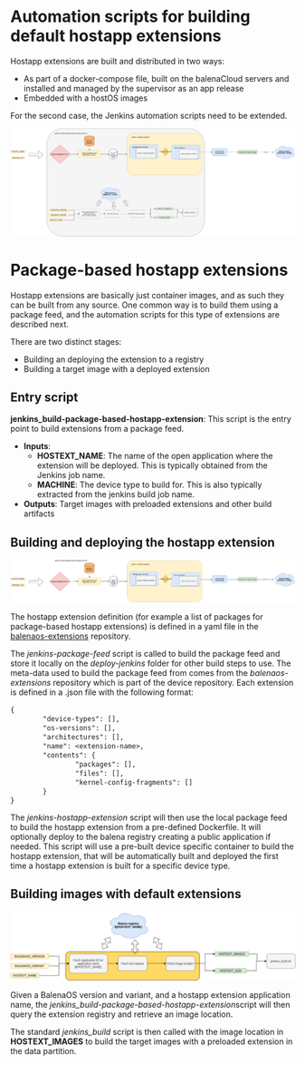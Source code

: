 Automation scripts for building default hostapp extensions
==========================================================

Hostapp extensions are built and distributed in two ways:

* As part of a docker-compose file, built on the balenaCloud servers and installed and managed by the supervisor as an app release
* Embedded with a hostOS images

For the second case, the Jenkins automation scripts need to be extended.

![Building hostapp extensions](building-hostapp-extensions.png)

Package-based hostapp extensions
================================

Hostapp extensions are basically just container images, and as such they can be built from any source. One common way is to build them using a package feed, and the automation scripts for this type of extensions are described next.

There are two distinct stages:

* Building an deploying the extension to a registry
* Building a target image with a deployed extension

Entry script
------------

__jenkins_build-package-based-hostapp-extension__: This script is the entry point to build extensions from a package feed.

  * __Inputs__:
    * __HOSTEXT_NAME__: The name of the open application where the extension will be deployed. This is typically obtained from the Jenkins job name.
    * __MACHINE__: The device type to build for. This is also typically extracted from the jenkins build job name.
  * __Outputs__: Target images with preloaded extensions and other build artifacts

Building and deploying the hostapp extension
--------------------------------------------

![Building and deploying  hostapp extensions](building-and-deploying-extensions.png)

The hostapp extension definition (for example a list of packages for package-based hostapp extensions) is defined in a yaml file in the [balenaos-extensions](https://github.com/balena-os/balenaos-extensions) repository.

The *jenkins-package-feed* script is called to build the package feed and store it locally on the *deploy-jenkins* folder for other build steps to use. The meta-data used to build the package feed from comes from the _balenaos-extensions_ repository which is part of the device repository. Each extension is defined in a <extension-name>.json file with the following format:

```
{
        "device-types": [],
        "os-versions": [],
        "architectures": [],
        "name": <extension-name>,
        "contents": {
                "packages": [],
                "files": [],
                "kernel-config-fragments": []
        }
}
```

The *jenkins-hostapp-extension*  script will then use the local package feed to build the hostapp extension from a pre-defined Dockerfile. It will optionally deploy to the balena registry creating a public application if needed. This script will use a pre-built device specific container to build the hostapp extension, that will be automatically built and deployed the first time a hostapp extension is built for a specific device type.

Building images with default extensions
---------------------------------------

![Building images with default extensions](building-images-with-default-extensions.png)

Given a BalenaOS version and variant, and a hostapp extension application name, the *jenkins_build-package-based-hostapp-extension*script will then query the extension registry and retrieve an image location.

The standard *jenkins_build* script is then called with the image location in __HOSTEXT_IMAGES__ to build the target images with a preloaded extension in the data partition.
